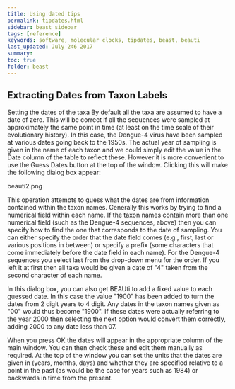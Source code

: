 ```yaml
---
title: Using dated tips
permalink: tipdates.html
sidebar: beast_sidebar
tags: [reference]
keywords: software, molecular clocks, tipdates, beast, beauti
last_updated: July 246 2017
summary:
toc: true
folder: beast
---
```


## Extracting Dates from Taxon Labels

Setting the dates of the taxa
By default all the taxa are assumed to have a date of zero. This will be correct if all the sequences were sampled at approximately the same point in time (at least on the time scale of their evolutionary history). In this case, the Dengue-4 virus have been sampled at various dates going back to the 1950s. The actual year of sampling is given in the name of each taxon and we could simply edit the value in the Date column of the table to reflect these. However it is more convenient to use the Guess Dates button at the top of the window. Clicking this will make the following dialog box appear:

 beauti2.png

This operation attempts to guess what the dates are from information contained within the taxon names. Generally this works by trying to find a numerical field within each name. If the taxon names contain more than one numerical field (such as the Dengue-4 sequences, above) then you can specify how to find the one that corresponds to the date of sampling. You can either specify the order that the date field comes (e.g., first, last or various positions in between) or specify a prefix (some characters that come immediately before the date field in each name). For the Dengue-4 sequences you select last from the drop-down menu for the order. If you left it at first then all taxa would be given a date of "4" taken from the second character of each name.

In this dialog box, you can also get BEAUti to add a fixed value to each guessed date. In this case the value "1900" has been added to turn the dates from 2 digit years to 4 digit. Any dates in the taxon names given as "00" would thus become "1900". If these dates were actually referring to the year 2000 then selecting the next option would convert them correctly, adding 2000 to any date less than 07.

When you press OK the dates will appear in the appropriate column of the main window. You can then check these and edit them manually as required. At the top of the window you can set the units that the dates are given in (years, months, days) and whether they are specified relative to a point in the past (as would be the case for years such as 1984) or backwards in time from the present.
